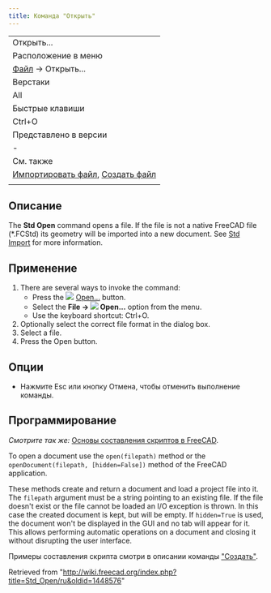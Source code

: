 ```yaml
---
title: Команда "Открыть"
---
```

|  |
| --- |
| Открыть... |
| Расположение в меню |
| [Файл](/Std_File_Menu/ru "Std File Menu/ru") → Открыть... |
| Верстаки |
| All |
| Быстрые клавиши |
| Ctrl+O |
| Представлено в версии |
| - |
| См. также |
| [Импортировать файл](/Std_Import/ru "Std Import/ru"), [Создать файл](/Std_New/ru "Std New/ru") |
|  |

## Описание

The **Std Open** command opens a file. If the file is not a native FreeCAD file (\*.FCStd) its geometry will be imported into a new document. See [Std Import](/Std_Import "Std Import") for more information.

## Применение

1. There are several ways to invoke the command:
   * Press the ![](/images/Std_Open.svg) [Open...](/Std_Open "Std Open") button.
   * Select the **File → ![](/images/Std_Open.svg) Open...** option from the menu.
   * Use the keyboard shortcut: Ctrl+O.
2. Optionally select the correct file format in the dialog box.
3. Select a file.
4. Press the Open button.

## Опции

* Нажмите Esc или кнопку Отмена, чтобы отменить выполнение команды.

## Программирование

*Смотрите так же:* [Основы составления скриптов в FreeCAD](/FreeCAD_Scripting_Basics/ru "FreeCAD Scripting Basics/ru").

To open a document use the `open(filepath)` method or the `openDocument(filepath, [hidden=False])` method of the FreeCAD application.

These methods create and return a document and load a project file into it. The `filepath` argument must be a string pointing to an existing file. If the file doesn't exist or the file cannot be loaded an I/O exception is thrown. In this case the created document is kept, but will be empty. If `hidden=True` is used, the document won't be displayed in the GUI and no tab will appear for it. This allows performing automatic operations on a document and closing it without disrupting the user interface.

Примеры составления скрипта смотри в описании команды ["Создать"](/Std_New#Scripting/ru "Std New").

Retrieved from "<http://wiki.freecad.org/index.php?title=Std_Open/ru&oldid=1448576>"